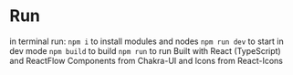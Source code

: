 # Run
in terminal run:
`npm i` to install modules and nodes
`npm run dev` to start in dev mode
`npm build` to build
`npm run` to run
Built with React (TypeScript) and ReactFlow
Components from Chakra-UI and Icons from React-Icons
